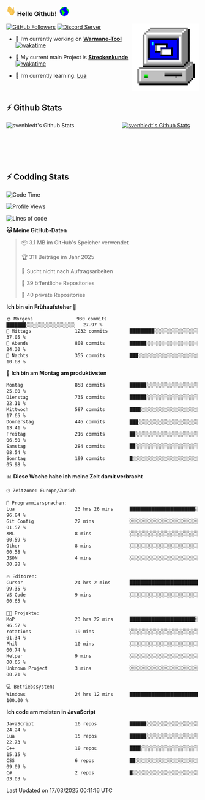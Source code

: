 ### <img src="https://github.com/svenbledt/svenbledt/blob/main/Assets/Hi.gif" height="28" width="24"> **Hello Github!** &nbsp;<img src="https://github.com/svenbledt/svenbledt/blob/main/Assets/Earth.gif" height="24" width="24">
[![GitHub Followers](https://img.shields.io/github/followers/svenbledt?label=Follow&style=flat-squaree&logo=github&labelColor=black&color=black&cacheSeconds=5)](https://github.com/svenbledt)
[![Discord Server](https://img.shields.io/discord/443405445831327754?style=flat-squeree&logo=discord&logoColor=white&label=Trojan%20Rotations%20Server&labelColor=black&color=gray&cacheSeconds=3650)](https://discord.gg/c6GZKjVhxw)
<img align="right" alt="PC GIF" src="https://github.com/svenbledt/svenbledt/blob/main/Assets/PC.gif" width="175" />

<p>

 - 🔭 I’m currently working on **[Warmane-Tool](https://github.com/svenbledt/Warmane-Bot)** [![wakatime](https://wakatime.com/badge/user/eb1cebc0-6a00-4f39-ab37-6770a4331515/project/b1c02622-6489-4920-898c-6e91c5bba727.svg)](https://wakatime.com/badge/user/eb1cebc0-6a00-4f39-ab37-6770a4331515/project/b1c02622-6489-4920-898c-6e91c5bba727)
 - 🔭 My current main Project is **[Streckenkunde](https://github.com/Streckenkunde)** [![wakatime](https://wakatime.com/badge/user/eb1cebc0-6a00-4f39-ab37-6770a4331515/project/8c10f4f0-0d09-4e0e-b526-eec4de9936b6.svg)](https://wakatime.com/badge/user/eb1cebc0-6a00-4f39-ab37-6770a4331515/project/8c10f4f0-0d09-4e0e-b526-eec4de9936b6)

 - 🌱 I’m currently learning: **[Lua](https://www.lua.org/)**
 
</p>

<br>

## :zap: Github Stats

<a href="https://github.com/svenbledt">
  <img align="left" src="https://github-readme-stats.vercel.app/api?username=svenbledt&show_icons=true&title_color=c9d1d9&icon_color=58a6da&text_color=c9d1d9&bg_color=0d1117&hide=issues" alt="svenbledt's Github Stats" width="60%">
 </a>
 <a href="https://github.com/svenbledt">
 <img src="https://github-readme-stats.vercel.app/api/top-langs/?username=svenbledt&show_icons=true&title_color=c9d1d9&icon_color=58a6da&text_color=c9d1d9&bg_color=0d1117" alt="svenbledt's Github Stats" width="35%">
 </a>

<br> <br> <br> <br> 
## :zap: Codding Stats

<!--START_SECTION:waka-->
![Code Time](http://img.shields.io/badge/Code%20Time-576%20hrs%2021%20mins-blue)

![Profile Views](http://img.shields.io/badge/Profilansichten-0-blue)

![Lines of code](https://img.shields.io/badge/Seit%20Hallo%20Welt%20habe%20ich%20geschrieben-29.3%20million%20Codezeilen-blue)

**🐱 Meine GitHub-Daten** 

> 📦 3.1 MB im GitHub's Speicher verwendet 
 > 
> 🏆 311 Beiträge im Jahr 2025
 > 
> 🚫 Sucht nicht nach Auftragsarbeiten
 > 
> 📜 39 öffentliche Repositories 
 > 
> 🔑 40 private Repositories 
 > 
**Ich bin ein Frühaufsteher 🐤** 

```text
🌞 Morgens                930 commits         ███████░░░░░░░░░░░░░░░░░░   27.97 % 
🌆 Mittags                1232 commits        █████████░░░░░░░░░░░░░░░░   37.05 % 
🌃 Abends                 808 commits         ██████░░░░░░░░░░░░░░░░░░░   24.30 % 
🌙 Nachts                 355 commits         ███░░░░░░░░░░░░░░░░░░░░░░   10.68 % 
```
📅 **Ich bin am Montag am produktivsten** 

```text
Montag                   858 commits         ██████░░░░░░░░░░░░░░░░░░░   25.80 % 
Dienstag                 735 commits         ██████░░░░░░░░░░░░░░░░░░░   22.11 % 
Mittwoch                 587 commits         ████░░░░░░░░░░░░░░░░░░░░░   17.65 % 
Donnerstag               446 commits         ███░░░░░░░░░░░░░░░░░░░░░░   13.41 % 
Freitag                  216 commits         ██░░░░░░░░░░░░░░░░░░░░░░░   06.50 % 
Samstag                  284 commits         ██░░░░░░░░░░░░░░░░░░░░░░░   08.54 % 
Sonntag                  199 commits         █░░░░░░░░░░░░░░░░░░░░░░░░   05.98 % 
```


📊 **Diese Woche habe ich meine Zeit damit verbracht** 

```text
🕑︎ Zeitzone: Europe/Zurich

💬 Programmiersprachen: 
Lua                      23 hrs 26 mins      ████████████████████████░   96.84 % 
Git Config               22 mins             ░░░░░░░░░░░░░░░░░░░░░░░░░   01.57 % 
XML                      8 mins              ░░░░░░░░░░░░░░░░░░░░░░░░░   00.59 % 
Other                    8 mins              ░░░░░░░░░░░░░░░░░░░░░░░░░   00.58 % 
JSON                     4 mins              ░░░░░░░░░░░░░░░░░░░░░░░░░   00.28 % 

🔥 Editoren: 
Cursor                   24 hrs 2 mins       █████████████████████████   99.35 % 
VS Code                  9 mins              ░░░░░░░░░░░░░░░░░░░░░░░░░   00.65 % 

🐱‍💻 Projekte: 
MoP                      23 hrs 22 mins      ████████████████████████░   96.57 % 
rotations                19 mins             ░░░░░░░░░░░░░░░░░░░░░░░░░   01.34 % 
Phil                     10 mins             ░░░░░░░░░░░░░░░░░░░░░░░░░   00.74 % 
Helper                   9 mins              ░░░░░░░░░░░░░░░░░░░░░░░░░   00.65 % 
Unknown Project          3 mins              ░░░░░░░░░░░░░░░░░░░░░░░░░   00.21 % 

💻 Betriebssystem: 
Windows                  24 hrs 12 mins      █████████████████████████   100.00 % 
```

**Ich code am meisten in JavaScript** 

```text
JavaScript               16 repos            ██████░░░░░░░░░░░░░░░░░░░   24.24 % 
Lua                      15 repos            ██████░░░░░░░░░░░░░░░░░░░   22.73 % 
C++                      10 repos            ████░░░░░░░░░░░░░░░░░░░░░   15.15 % 
CSS                      6 repos             ██░░░░░░░░░░░░░░░░░░░░░░░   09.09 % 
C#                       2 repos             █░░░░░░░░░░░░░░░░░░░░░░░░   03.03 % 
```




 Last Updated on 17/03/2025 00:11:16 UTC
<!--END_SECTION:waka-->
